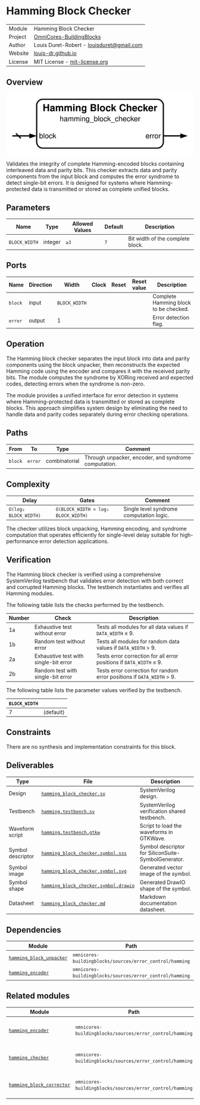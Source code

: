 # Hamming Block Checker

|         |                                                                                  |
| ------- | -------------------------------------------------------------------------------- |
| Module  | Hamming Block Checker                                                            |
| Project | [OmniCores-BuildingBlocks](https://github.com/Louis-DR/OmniCores-BuildingBlocks) |
| Author  | Louis Duret-Robert - [louisduret@gmail.com](mailto:louisduret@gmail.com)         |
| Website | [louis-dr.github.io](https://louis-dr.github.io)                                 |
| License | MIT License - [mit-license.org](https://mit-license.org)                         |

## Overview

![hamming_block_checker](hamming_block_checker.symbol.svg)

Validates the integrity of complete Hamming-encoded blocks containing interleaved data and parity bits. This checker extracts data and parity components from the input block and computes the error syndrome to detect single-bit errors. It is designed for systems where Hamming-protected data is transmitted or stored as complete unified blocks.

## Parameters

| Name          | Type    | Allowed Values | Default | Description                      |
| ------------- | ------- | -------------- | ------- | -------------------------------- |
| `BLOCK_WIDTH` | integer | `≥3`           | `7`     | Bit width of the complete block. |

## Ports

| Name    | Direction | Width         | Clock | Reset | Reset value | Description                           |
| ------- | --------- | ------------- | ----- | ----- | ----------- | ------------------------------------- |
| `block` | input     | `BLOCK_WIDTH` |       |       |             | Complete Hamming block to be checked. |
| `error` | output    | 1             |       |       |             | Error detection flag.                 |

## Operation

The Hamming block checker separates the input block into data and parity components using the block unpacker, then reconstructs the expected Hamming code using the encoder and compares it with the received parity bits. The module computes the syndrome by XORing received and expected codes, detecting errors when the syndrome is non-zero.

The module provides a unified interface for error detection in systems where Hamming-protected data is transmitted or stored as complete blocks. This approach simplifies system design by eliminating the need to handle data and parity codes separately during error checking operations.

## Paths

| From    | To      | Type          | Comment                                              |
| ------- | ------- | ------------- | ---------------------------------------------------- |
| `block` | `error` | combinatorial | Through unpacker, encoder, and syndrome computation. |

## Complexity

| Delay                 | Gates                               | Comment                                  |
| --------------------- | ----------------------------------- | ---------------------------------------- |
| `O(log₂ BLOCK_WIDTH)` | `O(BLOCK_WIDTH × log₂ BLOCK_WIDTH)` | Single level syndrome computation logic. |

The checker utilizes block unpacking, Hamming encoding, and syndrome computation that operates efficiently for single-level delay suitable for high-performance error detection applications.

## Verification

The Hamming block checker is verified using a comprehensive SystemVerilog testbench that validates error detection with both correct and corrupted Hamming blocks. The testbench instantiates and verifies all Hamming modules.

The following table lists the checks performed by the testbench.

| Number | Check                                 | Description                                                            |
| ------ | ------------------------------------- | ---------------------------------------------------------------------- |
| 1a     | Exhaustive test without error         | Tests all modules for all data values if `DATA_WIDTH` ≤ 9.             |
| 1b     | Random test without error             | Tests all modules for random data values if `DATA_WIDTH` > 9.          |
| 2a     | Exhaustive test with single-bit error | Tests error correction for all error positions if `DATA_WIDTH` ≤ 9.    |
| 2b     | Random test with single-bit error     | Tests error correction for random error positions if `DATA_WIDTH` > 9. |

The following table lists the parameter values verified by the testbench.

| `BLOCK_WIDTH` |           |
| ------------- | --------- |
| 7             | (default) |

## Constraints

There are no synthesis and implementation constraints for this block.

## Deliverables

| Type              | File                                                                         | Description                                         |
| ----------------- | ---------------------------------------------------------------------------- | --------------------------------------------------- |
| Design            | [`hamming_block_checker.sv`](hamming_block_checker.sv)                       | SystemVerilog design.                               |
| Testbench         | [`hamming.testbench.sv`](hamming.testbench.sv)                               | SystemVerilog verification shared testbench.        |
| Waveform script   | [`hamming.testbench.gtkw`](hamming.testbench.gtkw)                           | Script to load the waveforms in GTKWave.            |
| Symbol descriptor | [`hamming_block_checker.symbol.sss`](hamming_block_checker.symbol.sss)       | Symbol descriptor for SiliconSuite-SymbolGenerator. |
| Symbol image      | [`hamming_block_checker.symbol.svg`](hamming_block_checker.symbol.svg)       | Generated vector image of the symbol.               |
| Symbol shape      | [`hamming_block_checker.symbol.drawio`](hamming_block_checker.symbol.drawio) | Generated DrawIO shape of the symbol.               |
| Datasheet         | [`hamming_block_checker.md`](hamming_block_checker.md)                       | Markdown documentation datasheet.                   |

## Dependencies

| Module                                                | Path                                                     | Comment |
| ----------------------------------------------------- | -------------------------------------------------------- | ------- |
| [`hamming_block_unpacker`](hamming_block_unpacker.md) | `omnicores-buildingblocks/sources/error_control/hamming` |         |
| [`hamming_encoder`](hamming_encoder.md)               | `omnicores-buildingblocks/sources/error_control/hamming` |         |

## Related modules

| Module                                                  | Path                                                     | Comment                                   |
| ------------------------------------------------------- | -------------------------------------------------------- | ----------------------------------------- |
| [`hamming_encoder`](hamming_encoder.md)                 | `omnicores-buildingblocks/sources/error_control/hamming` | Internal dependency for code generation.  |
| [`hamming_checker`](hamming_checker.md)                 | `omnicores-buildingblocks/sources/error_control/hamming` | Variant for separate data and code.       |
| [`hamming_block_corrector`](hamming_block_corrector.md) | `omnicores-buildingblocks/sources/error_control/hamming` | Variant with error correction capability. |
